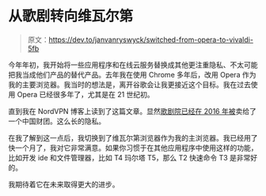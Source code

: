 # 从歌剧转向维瓦尔第

> 原文：<https://dev.to/janvanryswyck/switched-from-opera-to-vivaldi-5fb>

今年年初，我开始将一些应用程序和在线云服务替换成其他更注重隐私、不太可能把我当成他们产品的替代产品。去年我在使用 Chrome 多年后，改用 Opera 作为我的主要浏览器。我当时的想法是，离开谷歌会让我更接近这个目标。我在过去使用 Opera 已经很多年了，尤其是在 21 世纪初。

直到我在 NordVPN 博客上读到了这篇文章。显然[歌剧院已经在 2016 年被](https://www.engadget.com/2016/07/18/opera-browser-sold-to-a-chinese-consortium-for-600-million/)卖给了一个中国财团。这么长的隐私。

在我了解到这一点后，我切换到了维瓦尔第浏览器作为我的主浏览器。我已经用了快一个月了，我对它非常满意。如果你习惯于在其他应用程序中使用这样的功能，比如开发 ide 和文件管理器，比如 T4 玛尔塔 T5，那么 T2 快速命令 T3 是非常好的。

我期待着它在未来取得更大的进步。